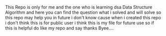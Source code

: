 This Repo is only for me and the one who is learning dsa Data Structure Algorithm and here you can find the question what i solved and will solve 
so this repo may help you in future i don't know cause when i created this repo i don't think this is for public user i think this is my file for future use 
so if this is helpful do like my repo and say thanks 
Byee....
